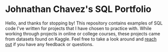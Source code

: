 # Johnathan Chavez's SQL Portfolio
Hello, and thanks for stopping by! This repository contains examples of SQL code I've written for projects that I have chosen to practice with. While working through projects in online or college courses, these projects came from datasets found on Kaggle. Feel free to take a look around and [reach out](linkedin.com/in/johnathan-chavez-114033210) if you have any feedback or questions.
